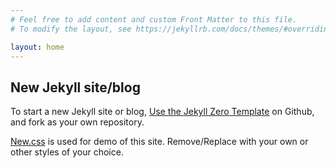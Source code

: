 ```yaml
---
# Feel free to add content and custom Front Matter to this file.
# To modify the layout, see https://jekyllrb.com/docs/themes/#overriding-theme-defaults

layout: home
---
```


## New Jekyll site/blog

To start a new Jekyll site or blog, [Use the Jekyll Zero Template](https://github.com/oinam/jekyll-zero/generate) on Github, and fork as your own repository.

[New.css](https://github.com/xz/new.css) is used for demo of this site. Remove/Replace with your own or other styles of your choice.
